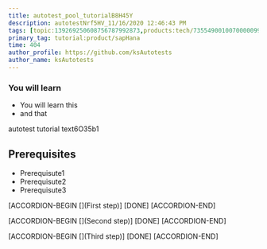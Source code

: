 ```yaml
---
title: autotest_pool_tutorialB8H45Y
description: autotestNrf5HV_11/16/2020 12:46:43 PM
tags: [topic:139269250608756787992873,products:tech/73554900100700000996,tutorial:experience/advanced]
primary_tag: tutorial:product/sapHana
time: 404
author_profile: https://github.com/ksAutotests
author_name: ksAutotests
---
```

### You will learn
- You will learn this
- and that

autotest tutorial text6O35b1

## Prerequisites
- Prerequisute1
- Prerequisute2
- Prerequisute3

[ACCORDION-BEGIN [](First step)]
[DONE]
[ACCORDION-END]

[ACCORDION-BEGIN [](Second step)]
[DONE]
[ACCORDION-END]

[ACCORDION-BEGIN [](Third step)]
[DONE]
[ACCORDION-END]

